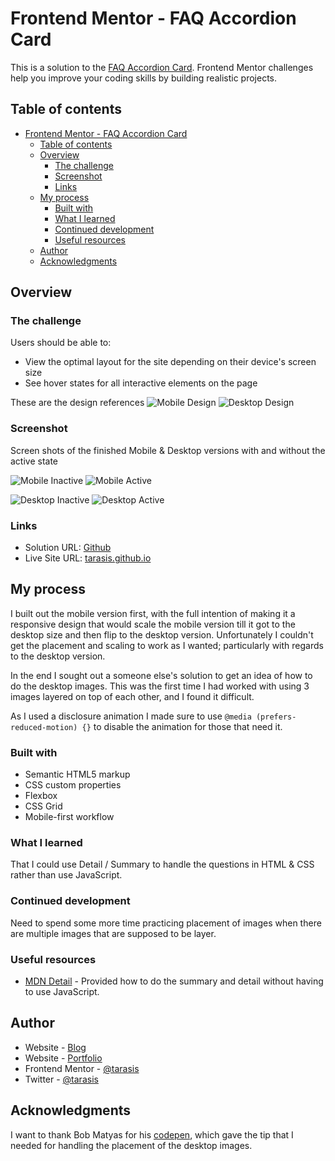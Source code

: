 # Frontend Mentor - FAQ Accordion Card

This is a solution to the [FAQ Accordion Card](https://www.frontendmentor.io/challenges/faq-accordion-card-XlyjD0Oam). Frontend Mentor challenges help you improve your coding skills by building realistic projects.

## Table of contents

- [Frontend Mentor - FAQ Accordion Card](#frontend-mentor---faq-accordion-card)
  - [Table of contents](#table-of-contents)
  - [Overview](#overview)
    - [The challenge](#the-challenge)
    - [Screenshot](#screenshot)
    - [Links](#links)
  - [My process](#my-process)
    - [Built with](#built-with)
    - [What I learned](#what-i-learned)
    - [Continued development](#continued-development)
    - [Useful resources](#useful-resources)
  - [Author](#author)
  - [Acknowledgments](#acknowledgments)

## Overview

### The challenge

Users should be able to:

- View the optimal layout for the site depending on their device's screen size
- See hover states for all interactive elements on the page

These are the design references
![Mobile Design](./design/mobile-design.jpg)
![Desktop Design](./design/desktop-design.jpg)

### Screenshot

Screen shots of the finished Mobile & Desktop versions with and without the active state

![Mobile Inactive](./screenshots/mobile-inactive.png)
![Mobile Active](./screenshots/mobile-active.png)

![Desktop Inactive](./screenshots/desktop-inactive.png)
![Desktop Active](./screenshots/desktop-active.png)

### Links

- Solution URL: [Github](https://github.com/tarasis/tarasis.github.io/tree/main/projects/FrontendMentor/newbie/faq-accordion-card)
- Live Site URL: [tarasis.github.io](https://tarasis.github.io/FrontendMentor/newbie/faq-accordion-card/)

## My process

I built out the mobile version first, with the full intention of making it a responsive design that would scale the mobile version till it got to the desktop size and then flip to the desktop version. Unfortunately I couldn't get the placement and scaling to work as I wanted; particularly with regards to the desktop version.

In the end I sought out a someone else's solution to get an idea of how to do the desktop images. This was the first time I had worked with using 3 images layered on top of each other, and I found it difficult.

As I used a disclosure animation I made sure to use `@media (prefers-reduced-motion) {}` to disable the animation for those that need it.

### Built with

- Semantic HTML5 markup
- CSS custom properties
- Flexbox
- CSS Grid
- Mobile-first workflow

### What I learned

That I could use Detail / Summary to handle the questions in HTML & CSS rather than use JavaScript.

### Continued development

Need to spend some more time practicing placement of images when there are multiple images that are supposed to be layer.

### Useful resources

- [MDN Detail](https://developer.mozilla.org/en-US/docs/Web/HTML/Element/details) - Provided how to do the summary and detail without having to use JavaScript.

## Author

- Website - [Blog](https://tarasis.net)
- Website - [Portfolio](https://rmcg.dev)
- Frontend Mentor - [@tarasis](https://www.frontendmentor.io/profile/tarasis)
- Twitter - [@tarasis](https://www.twitter.com/tarasis)
## Acknowledgments

I want to thank Bob Matyas for his [codepen](https://codepen.io/bobmatyas/pen/NWRWVeK?editors=1100), which gave the tip that I needed for handling the placement of the desktop images.